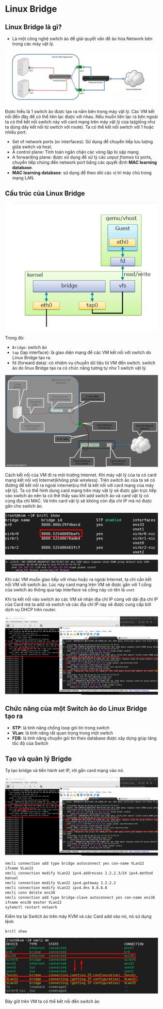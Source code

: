 # Linux Bridge
## Linux Bridge là gì?
* Là một công nghệ switch ảo để giải quyết vấn đề ảo hóa Network bên trong các máy vật lý.

![huydv](../image/Screenshot_59.png)

Được hiểu là 1 switch ảo được tạo ra nằm bên trong máy vật lý. Các VM kết nối đến đây để có thể liên lạc được với nhau. Nếu muốn liên lạc ra bên ngoài ta có thể kết nối switch này với card mạng trên máy vật lý của ta(giống như ta dùng dây kết nối từ switch với route). Ta có thể kết nối switch với 1 hoặc nhiều port.

* Set of network ports (or interfaces): Sử dụng để chuyển tiếp lưu lượng giữa switch và host.
* A control plane: Tính toán ngăn chặn các vòng lặp bị sập mạng.
* A forwarding plane: được xử dụng để xử lý các *unput frames* từ ports, chuyển tiếp chúng đến network port bằng các quyết định **MAC learning database**.
* **MAC learning database**: sử dụng để theo dõi các vị trí máy chủ trong mạng LAN.

## Cấu trúc của Linux Bridge
![huydv](../image/Screenshot_61.png)

Trong đó:
* `Bridge`: switch ảo
* `tap` (tap interface): là giao diện mạng để các VM kết nối với switch do Linux Bridge tạo ra.
* fd (forward data): có nhiệm vụ chuyển dữ liệu từ VM đến switch. switch ảo do linux Bridge tạo ra có chức năng tương tự như 1 switch vật lý.

![huydv](../image/Screenshot_62.png)

Cách kết nối của VM đi ra môi trường Internet. Khi máy vật lý của ta có card mạng kết nối vơi Internet(không phải wireless). Trên switch ảo của ta sẽ có đường để kết nối ra ngoài internet(cụ thể là kết nối với card mạng của máy vật lý). Ta có thể hình dung card mạng trên máy vật lý sẽ được gắn trực tiếp vào switch ảo nên ta có thể thấy sau khi add switch ảo và card vật lý có cùng địa chỉ MAC. Và trên card vật lý sẽ không còn địa chỉ IP mà nó được gắn cho switch ảo.

![huydv](../image/Screenshot_63.png)

![huydv](../image/Screenshot_64.png)

Khi các VM muốn giao tiếp với nhau hoặc ra ngoài Internet, ta chỉ cần kết nối VM với switch ảo. Lúc này card mạng trên VM sẽ được gắn với 1 cổng của switch ảo thông qua tap interface và cổng này có tên là `vnet`

Khi ta kết nối vào switch ảo các VM sẽ nhận địa chỉ IP cùng với dải địa chỉ IP của Card mà ta add và switch và các địa chỉ IP này sẽ được cung cấp bởi dịch vụ DHCP trên router.

![huydv](../image/Screenshot_65.png)

## Chức năng của một Switch ảo do Linux Bridge tạo ra
* **STP**: là tính năng chống loop gói tin trong switch 
* **VLan**: là tính năng rất quan trọng trong một switch
* **FDB**: là tính năng chuyển gói tin theo database được xây dựng giúp tăng tốc độ của Switch

## Tạo và quản lý Brigde 
Tạ tạo bridge và tiến hành set IP, rời gắn card mạng vào nó.

![huydv](../image/Screenshot_65.png)


```
nmcli connection add type bridge autoconnect yes con-name VLan22 ifname VLan22
nmcli connection modify VLan22 ipv4.addresses 2.2.2.3/24 ipv4.method manual
nmcli connection modify VLan22 ipv4.gateway 2.2.2.2
nmcli connection modify VLan22 ipv4.dns 8.8.8.8
nmcli conn delele ens38
nmcli connection add type bridge-slave autoconnect yes con-name ens38 ifname ens38 master VLan22
sytemctl restart network
```

Kiểm tra lại Switch ảo trên máy KVM và các Card add vào nó, nó sử dụng lệnh

`brctl show`

![huydv](../image/Screenshot_66.png)

Bây giờ trên VM ta có thể kết nối đến switch ảo